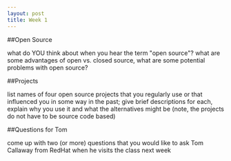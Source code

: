 ```yaml
---
layout: post
title: Week 1
---
```


##Open Source

what do YOU think about when you hear the term "open source"? what are some advantages of open vs. closed source, what are some potential problems with open source?

##Projects

list names of four open source projects that you regularly use or that influenced you in some way in the past; give brief descriptions for each, explain why you use it and what the alternatives might be (note, the projects do not have to be source code based)

##Questions for Tom

come up with two (or more) questions that you would like to ask Tom Callaway from RedHat when he visits the class next week
